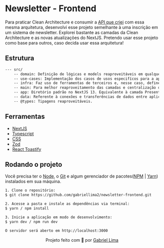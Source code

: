 # Newsletter - Frontend

Para praticar Clean Architecture e consumir a [API que criei](https://github.com/gabriellima2/newsletter-backend) com essa mesma arquitetura, desenvolvi esse projeto semelhante à uma inscrição em um sistema de newsletter.
Explorei bastante as camadas da Clean Architecture e as novas atualizações do NextJS. Pretendo usar esse projeto como base para outros, caso decida usar essa arquitetura!

<h2>Estrutura</h2>

```bash
--- src/
	-- domain: Definição de lógicas e models reaproveitáveis em qualquer aplicação(Web, Mobile) e frameworks.
	-- use-cases: Implementação dos casos de usos especifícos para a aplicação.
	-- infra: Faz uso de ferramentas de terceiros e, nesse caso, define adapters e validations.
	-- main: Para melhor reaproveitamento das camadas e centralização das instâncias de classes das mesmas.
	-- app: Diretório padrão no NextJS 13. Equivalente à camada Presentation.
	-- data: Referente à conexões e transferências de dados entre aplicações.
	-- @types: Tipagens reaproveitáveis.
```

<h2>Ferramentas</h2>

- [NextJS](https://nextjs.org/)
- [Typescript](https://www.typescriptlang.org/)
- [CSS](https://developer.mozilla.org/pt-BR/docs/Web/CSS)
- [Zod](https://zod.dev/)
- [React Toastify](https://fkhadra.github.io/react-toastify/introduction/)

<h2>Rodando o projeto</h2>

Você precisa ter o [Node](https://nodejs.org/en/), o [Git](https://git-scm.com/) e algum gerenciador de pacotes([NPM](https://docs.npmjs.com/downloading-and-installing-node-js-and-npm/) | [Yarn](https://classic.yarnpkg.com/lang/en/docs/install)) instalados em sua máquina.

```bash
1. Clone o repositório:
$ git clone https://github.com/gabriellima2/newsletter-frontend.git

2. Acesse a pasta e instale as dependências via terminal:
$ yarn / npm install

3. Inicie a aplicação em modo de desenvolvimento:
$ yarn dev / npm run dev

O servidor será aberto em http://localhost:3000
```

<p align="center">Projeto feito com 💙 por <a href="https://www.linkedin.com/in/gabriel-lima-860612236">Gabriel Lima</a></p>
